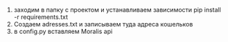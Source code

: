 1) заходим в папку с проектом и устанавливаем зависимости pip install -r requirements.txt
2) Создаем adresses.txt и записываем туда адреса кошельков
3) в config.py вставляем Moralis api
